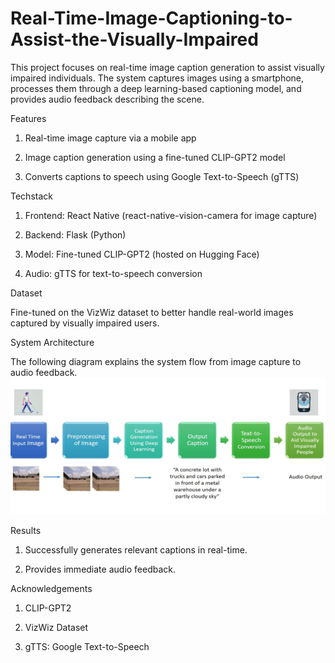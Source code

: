 # Real-Time-Image-Captioning-to-Assist-the-Visually-Impaired

This project focuses on real-time image caption generation to assist visually impaired individuals. The system captures images using a smartphone, processes them through a deep learning-based captioning model, and provides audio feedback describing the scene.

Features
1. Real-time image capture via a mobile app

2. Image caption generation using a fine-tuned CLIP-GPT2 model

3. Converts captions to speech using Google Text-to-Speech (gTTS)

Techstack
1. Frontend: React Native (react-native-vision-camera for image capture)

2. Backend: Flask (Python)

3. Model: Fine-tuned CLIP-GPT2 (hosted on Hugging Face)

4. Audio: gTTS for text-to-speech conversion

Dataset

Fine-tuned on the VizWiz dataset to better handle real-world images captured by visually impaired users.

System Architecture

The following diagram explains the system flow from image capture to audio feedback.
![block_diagram](block_diagram.png)


Results
1. Successfully generates relevant captions in real-time.

2. Provides immediate audio feedback.

Acknowledgements
1. CLIP-GPT2

2. VizWiz Dataset

3. gTTS: Google Text-to-Speech
